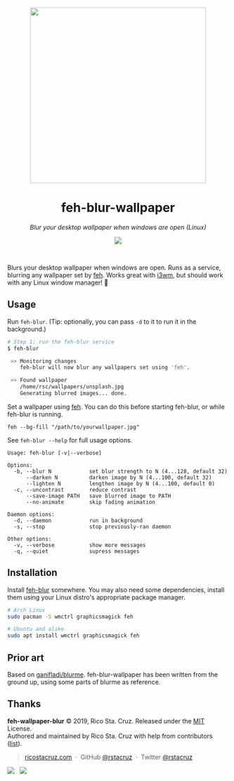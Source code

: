 <p align='center'>
<br>
<a href='https://user-images.githubusercontent.com/74385/54021387-03d57c80-41cb-11e9-8015-2352778271d9.gif'>
<img src='https://user-images.githubusercontent.com/74385/54021387-03d57c80-41cb-11e9-8015-2352778271d9.gif' width='400'>
</a>
<br>

</p>

<h1 align='center'>
feh-blur-wallpaper
</h1>

<p align='center'>
<em>Blur your desktop wallpaper when windows are open (Linux)</em>
</p>

<p align='center'>
<img src='https://img.shields.io/badge/build-pending-lightgrey.svg'>
</p>

<br>

Blurs your desktop wallpaper when windows are open.
Runs as a service, blurring any wallpaper set by [feh].
Works great with [i3wm], but should work with any Linux window manager! 🎉

## Usage

Run `feh-blur`. (Tip: optionally, you can pass `-d` to it to run it in the background.)

```sh
# Step 1: run the feh-blur service
$ feh-blur

 >> Monitoring changes
    feh-blur will now blur any wallpapers set using 'feh'.

 >> Found wallpaper
    /home/rsc/wallpapers/unsplash.jpg
    Generating blurred images... done.
```

Set a wallpaper using [feh]. You can do this before starting feh-blur, or while feh-blur is running.

```
feh --bg-fill "/path/to/yourwallpaper.jpg"
```

See `feh-blur --help` for full usage options.

```
Usage: feh-blur [-v|--verbose]

Options:
  -b, --blur N            set blur strength to N (4...128, default 32)
      --darken N          darken image by N (4...100, default 32)
      --lighten N         lengthen image by N (4...100, default 0)
  -c, --uncontrast        reduce contrast
      --save-image PATH   save blurred image to PATH
      --no-animate        skip fading animation

Daemon options:
  -d, --daemon            run in background
  -s, --stop              stop previously-ran daemon

Other options:
  -v, --verbose           show more messages
  -q, --quiet             supress messages
```

## Installation

Install [feh-blur](./feh-blur) somewhere. You may also need some dependencies, install them using your Linux distro's appropriate package manager.

```sh
# Arch Linux
sudo pacman -S wmctrl graphicsmagick feh

# Ubuntu and alike
sudo apt install wmctrl graphicsmagick feh
```

## Prior art

Based on [ganifladi/blurme](https://github.com/ganifladi/blurme). feh-blur-wallpaper has been written from the ground up, using some parts of blurme as reference.

## Thanks

**feh-wallpaper-blur** © 2019, Rico Sta. Cruz. Released under the [MIT] License.<br>
Authored and maintained by Rico Sta. Cruz with help from contributors ([list][contributors]).

> [ricostacruz.com](http://ricostacruz.com) &nbsp;&middot;&nbsp;
> GitHub [@rstacruz](https://github.com/rstacruz) &nbsp;&middot;&nbsp;
> Twitter [@rstacruz](https://twitter.com/rstacruz)

[![](https://img.shields.io/github/followers/rstacruz.svg?style=social&label=@rstacruz)](https://github.com/rstacruz) &nbsp;
[![](https://img.shields.io/twitter/follow/rstacruz.svg?style=social&label=@rstacruz)](https://twitter.com/rstacruz)

[mit]: http://mit-license.org/
[contributors]: http://github.com/rstacruz/feh-wallpaper-blur/contributors
[feh]: https://wiki.archlinux.org/index.php/feh
[i3wm]: https://i3wm.org/
